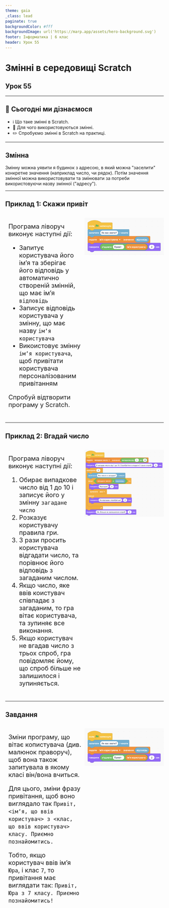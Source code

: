 ```yaml
---
theme: gaia
_class: lead
paginate: true
backgroundColor: #fff
backgroundImage: url('https://marp.app/assets/hero-background.svg')
footer: Інформатика | 6 клас
header: Урок 55
---
```


# Змінні в середовищі Scratch

## Урок 55

---

## 🎯 Сьогодні ми дізнаємося

- ℹ️ Що таке змінні в Scratch.
- 🔧 Для чого використовуються змінні.
- ✏️ Спробуємо змінні в Scratch на практиці.

---

## Змінна

Змінну можна уявити я будинок з адресою, в який можна "заселити" конкретне значення (наприклад число, чи рядок).
Потім значення змінної можна використовувати та змінювати за потреби використовуючи назву змінної ("адресу").

---

## Приклад 1: Скажи привіт

<style>
.grid-container {
  display: grid;
  grid-template-columns: 50% 50%;
  align-items: left;
}
.text {
  font-size: 20px; /* Adjust text size */
  padding: 10px;
}
image {
  max-width: 100%; /* Ensures the image scales within its space */
  height: auto;
  text-align: right;
  margin-top: 50px;
}
</style>

<div class="grid-container">
  <div class="text">

Програма ліворуч виконує наступні дії:

- Запитує користувача його імʼя та зберігає його відповідь у автоматично створеній змінній, що має імʼя `відповідь`
- Записує відповідь користувача у змінну, що має назву `імʼя користувача`
- Викоистовує змінну `імʼя користувача`, щоб привітати користувача персоналізованим привітанням

Спробуй відтворити програму у Scratch.

  </div>

  <div class="imаge">

![w:500px](./assets/55/variables-example-1.png)

  </div>
</div>

---

## Приклад 2: Вгадай число

<style>
.grid-container {
  display: grid;
  grid-template-columns: 50% 50%;
  align-items: left;
}
.text {
  font-size: 20px; /* Adjust text size */
  padding: 10px;
}
image {
  max-width: 100%; /* Ensures the image scales within its space */
  height: auto;
  text-align: right;
  margin-top: 50px;
}
</style>

<div class="grid-container">
  <div class="text">

Програма ліворуч виконує наступні дії:

1. Обирає випадкове число від 1 до 10 і записує його у змінну `загадане число`
2. Розказує користувачу правила гри.
3. 3 рази просить користувача відгадати число, та порівнює його відповідь з загаданим числом.
4. Якщо число, яке ввів коистувач співпадає з загаданим, то гра вітає користувача, та зупиняє все виконання.
5. Якщо користувач не вгадав число з трьох спроб, гра повідомляє йому, що спроб більше не залишилося і зупиняється.

  </div>

  <div class="imаge">

![w:500px](./assets/55/variables-example-2.png)

  </div>
</div>

---

## Завдання

<style>
.grid-container {
  display: grid;
  grid-template-columns: 50% 50%;
  align-items: left;
}
.text {
  font-size: 20px; /* Adjust text size */
  padding: 10px;
}
image {
  max-width: 100%; /* Ensures the image scales within its space */
  height: auto;
  text-align: right;
  margin-top: 50px;
}
</style>

<div class="grid-container">
  <div class="text">

Зміни програму, що вітає копистувача (див. малюнок праворуч), щоб вона також запитувала в якому класі він/вона вчиться.

Для цього, зміни фразу привітання, щоб воно виглядало так `Привіт, <імʼя, що ввів користувач> з <клас, що ввів користувач> класу. Приємно познайомитись.`

Тобто, якщо користувач ввів імʼя `Юра`, і клас `7`, то привітання має виглядати так: `Привіт, Юра з 7 класу. Приємно познайомитись!`

  </div>

  <div class="imаge">

![w:500px](./assets/55/variables-example-1.png)

  </div>
</div>
